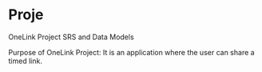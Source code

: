 # Proje
OneLink Project
SRS and Data Models

Purpose of OneLink Project:
It is an application where the user can share a timed link.
